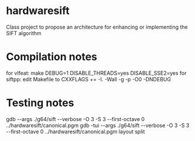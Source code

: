 hardwaresift
============

Class project to propose an architecture for enhancing or implementing the SIFT algorithm

Compilation notes
=================
for vlfeat:
make DEBUG=1 DISABLE_THREADS=yes DISABLE_SSE2=yes
for siftpp:
edit Makefile to
CXXFLAGS           += -I. -Wall -g -p -O0 -DNDEBUG

Testing notes
================
gdb --args ./g64/sift --verbose -O 3 -S 3 --first-octave 0 ../hardwaresift/canonical.pgm
gdb -tui --args ./g64/sift --verbose -O 3 -S 3 --first-octave 0 ../hardwaresift/canonical.pgm
layout split
